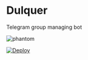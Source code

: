 # Dulquer
Telegram group managing bot

![phantom](https://telegra.ph/file/e2fce4707fef79b7e7354.jpg)





[![Deploy](https://www.herokucdn.com/deploy/button.svg)](https://heroku.com/deploy?template=https://github.com/nabilanavab786/phantom.git)
